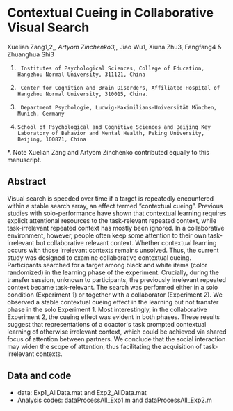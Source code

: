 # Contextual Cueing in Collaborative Visual Search

Xuelian Zang1,2,*, Artyom Zinchenko3,*, Jiao Wu1, Xiuna Zhu3, Fangfang4 & Zhuanghua Shi3
1.   	Institutes of Psychological Sciences, College of Education, Hangzhou Normal University, 311121, China
2.   	Center for Cognition and Brain Disorders, Affiliated Hospital of Hangzhou Normal University, 310015, China.
3.   	Department Psychologie, Ludwig-Maximilians-Universität München, Munich, Germany
4.     School of Psychological and Cognitive Sciences and Beijing Key Laboratory of Behavior and Mental Health, Peking University, Beijing, 100871, China
*. 	Note Xuelian Zang and Artyom Zinchenko contributed equally to this manuscript.

## Abstract

Visual search is speeded over time if a target is repeatedly encountered within a stable search array, an effect termed “contextual cueing”. Previous studies with solo-performance have shown that contextual learning requires explicit attentional resources to the task-relevant repeated context, while task-irrelevant repeated context has mostly been ignored. In a collaborative environment, however, people often keep some attention to their own task-irrelevant but collaborative relevant context. Whether contextual learning occurs with those irrelevant contexts remains unsolved. Thus, the current study was designed to examine collaborative contextual cueing. Participants searched for a target among black and white items (color randomized) in the learning phase of the experiment. Crucially, during the transfer session, unknown to participants, the previously irrelevant repeated context became task-relevant. The search was performed either in a solo condition (Experiment 1) or together with a collaborator (Experiment 2). We observed a stable contextual cueing effect in the learning but not transfer phase in the solo Experiment 1. Most interestingly, in the collaborative Experiment 2, the cueing effect was evident in both phases. These results suggest that representations of a coactor's task prompted contextual learning of otherwise irrelevant context, which could be achieved via shared focus of attention between partners. We conclude that the social interaction may widen the scope of attention, thus facilitating the acquisition of task-irrelevant contexts.

## Data and code

* data: Exp1_AllData.mat and Exp2_AllData.mat
* Analysis codes:  dataProcessAll_Exp1.m and dataProcessAll_Exp2.m
